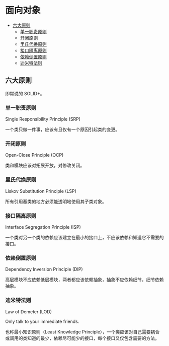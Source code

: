 # 面向对象

<!-- vim-markdown-toc GFM -->
* [六大原则](#六大原则)
    * [单一职责原则](#单一职责原则)
    * [开闭原则](#开闭原则)
    * [里氏代换原则](#里氏代换原则)
    * [接口隔离原则](#接口隔离原则)
    * [依赖倒置原则](#依赖倒置原则)
    * [迪米特法则](#迪米特法则)

<!-- vim-markdown-toc -->

## 六大原则

即常说的 SOLID+。

### 单一职责原则

Single Responsibility Principle (SRP)

一个类只做一件事，应该有且仅有一个原因引起类的变更。

### 开闭原则

Open-Close Principle (OCP)

类和模块应该对拓展开放，对修改关闭。

### 里氏代换原则

Liskov Substitution Principle (LSP)

所有引用基类的地方必须能透明地使用其子类对象。

### 接口隔离原则

Interface Segregation Principle (ISP)

一个类对另一个类的依赖应该建立在最小的接口上，不应该依赖和知道它不需要的接口。

### 依赖倒置原则

Dependency Inversion Principle (DIP)

高层模块不应依赖低层模块，两者都应该依赖抽象，抽象不应依赖细节，细节依赖抽象。

### 迪米特法则

Law of Demeter (LOD)

Only talk to your immediate friends.

也称最小知识原则（Least Knowledge Principle），一个类应该对自己需要耦合或调用的类知道的最少，依赖尽可能少的接口，每个接口又仅包含需要的方法。
